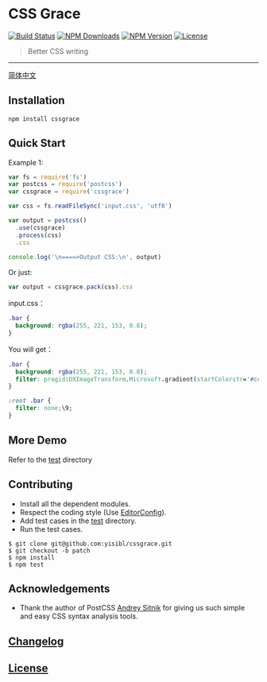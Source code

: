 
# CSS Grace

[![Build Status](https://travis-ci.org/cssdream/cssgrace.svg?branch=master)](https://travis-ci.org/cssdream/cssgrace) 
[![NPM Downloads](https://img.shields.io/npm/dm/cssgrace.svg?style=flat)](https://www.npmjs.com/package/cssgrace) 
[![NPM Version](http://img.shields.io/npm/v/cssgrace.svg?style=flat)](https://www.npmjs.com/package/cssgrace) 
[![License](https://img.shields.io/npm/l/cssgrace.svg?style=flat)](http://opensource.org/licenses/MIT) 

> Better CSS writing

------

[简体中文](README.md)

## Installation
  
```console
npm install cssgrace
```  

## Quick Start

Example 1:

```js
var fs = require('fs')
var postcss = require('postcss')
var cssgrace = require('cssgrace')

var css = fs.readFileSync('input.css', 'utf8')

var output = postcss()
  .use(cssgrace)
  .process(css)
  .css
  
console.log('\n====>Output CSS:\n', output)  
```

Or just:

```js
var output = cssgrace.pack(css).css
```

input.css：

```css
.bar {
  background: rgba(255, 221, 153, 0.8);
}
```

You will get：

```css
.bar {
  background: rgba(255, 221, 153, 0.8);
  filter: progid:DXImageTransform.Microsoft.gradient(startColorstr='#ccffdd99', endColorstr='#ccffdd99');
}

:root .bar {
  filter: none;\9;
}
```


## More Demo


Refer to the [test](test) directory


## Contributing

* Install all the dependent modules.
* Respect the coding style (Use [EditorConfig](http://editorconfig.org/)).
* Add test cases in the [test](test) directory.
* Run the test cases.

```console
$ git clone git@github.com:yisibl/cssgrace.git
$ git checkout -b patch
$ npm install
$ npm test
```

## Acknowledgements

* Thank the author of PostCSS [Andrey Sitnik](https://github.com/ai) for giving us such simple and easy CSS syntax analysis tools.


## [Changelog](CHANGELOG.md)

## [License](LICENSE)
